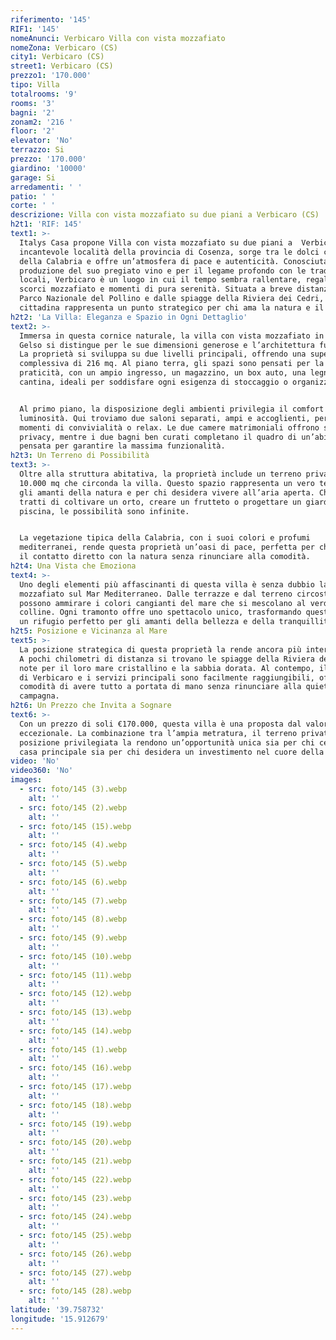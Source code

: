 ```yaml
---
riferimento: '145'
RIF1: '145'
nomeAnunci: Verbicaro Villa con vista mozzafiato
nomeZona: Verbicaro (CS)
city1: Verbicaro (CS)
street1: Verbicaro (CS)
prezzo1: '170.000'
tipo: Villa
totalrooms: '9'
rooms: '3'
bagni: '2'
zonam2: '216 '
floor: '2'
elevator: 'No'
terrazzo: Si
prezzo: '170.000'
giardino: '10000'
garage: Si
arredamenti: ' '
patio: ' '
corte: ' '
descrizione: Villa con vista mozzafiato su due piani a Verbicaro (CS)
h2t1: 'RIF: 145'
text1: >-
  Italys Casa propone Villa con vista mozzafiato su due piani a  Verbicaro,
  incantevole località della provincia di Cosenza, sorge tra le dolci colline
  della Calabria e offre un’atmosfera di pace e autenticità. Conosciuta per la
  produzione del suo pregiato vino e per il legame profondo con le tradizioni
  locali, Verbicaro è un luogo in cui il tempo sembra rallentare, regalando
  scorci mozzafiato e momenti di pura serenità. Situata a breve distanza dal
  Parco Nazionale del Pollino e dalle spiagge della Riviera dei Cedri, questa
  cittadina rappresenta un punto strategico per chi ama la natura e il mare.
h2t2: 'La Villa: Eleganza e Spazio in Ogni Dettaglio'
text2: >-
  Immersa in questa cornice naturale, la villa con vista mozzafiato in Contrada
  Gelso si distingue per le sue dimensioni generose e l’architettura funzionale.
  La proprietà si sviluppa su due livelli principali, offrendo una superficie
  complessiva di 216 mq. Al piano terra, gli spazi sono pensati per la
  praticità, con un ampio ingresso, un magazzino, un box auto, una legnaia e una
  cantina, ideali per soddisfare ogni esigenza di stoccaggio o organizzazione.


  Al primo piano, la disposizione degli ambienti privilegia il comfort e la
  luminosità. Qui troviamo due saloni separati, ampi e accoglienti, perfetti per
  momenti di convivialità o relax. Le due camere matrimoniali offrono spazio e
  privacy, mentre i due bagni ben curati completano il quadro di un’abitazione
  pensata per garantire la massima funzionalità.
h2t3: Un Terreno di Possibilità
text3: >-
  Oltre alla struttura abitativa, la proprietà include un terreno privato di ben
  10.000 mq che circonda la villa. Questo spazio rappresenta un vero tesoro per
  gli amanti della natura e per chi desidera vivere all’aria aperta. Che si
  tratti di coltivare un orto, creare un frutteto o progettare un giardino con
  piscina, le possibilità sono infinite.


  La vegetazione tipica della Calabria, con i suoi colori e profumi
  mediterranei, rende questa proprietà un’oasi di pace, perfetta per chi cerca
  il contatto diretto con la natura senza rinunciare alla comodità.
h2t4: Una Vista che Emoziona
text4: >-
  Uno degli elementi più affascinanti di questa villa è senza dubbio la vista
  mozzafiato sul Mar Mediterraneo. Dalle terrazze e dal terreno circostante, si
  possono ammirare i colori cangianti del mare che si mescolano al verde delle
  colline. Ogni tramonto offre uno spettacolo unico, trasformando questa casa in
  un rifugio perfetto per gli amanti della bellezza e della tranquillità.
h2t5: Posizione e Vicinanza al Mare
text5: >-
  La posizione strategica di questa proprietà la rende ancora più interessante.
  A pochi chilometri di distanza si trovano le spiagge della Riviera dei Cedri,
  note per il loro mare cristallino e la sabbia dorata. Al contempo, il centro
  di Verbicaro e i servizi principali sono facilmente raggiungibili, offrendo la
  comodità di avere tutto a portata di mano senza rinunciare alla quiete della
  campagna.
h2t6: Un Prezzo che Invita a Sognare
text6: >-
  Con un prezzo di soli €170.000, questa villa è una proposta dal valore
  eccezionale. La combinazione tra l’ampia metratura, il terreno privato e la
  posizione privilegiata la rendono un’opportunità unica sia per chi cerca una
  casa principale sia per chi desidera un investimento nel cuore della Calabria.
video: 'No'
video360: 'No'
images:
  - src: foto/145 (3).webp
    alt: ''
  - src: foto/145 (2).webp
    alt: ''
  - src: foto/145 (15).webp
    alt: ''
  - src: foto/145 (4).webp
    alt: ''
  - src: foto/145 (5).webp
    alt: ''
  - src: foto/145 (6).webp
    alt: ''
  - src: foto/145 (7).webp
    alt: ''
  - src: foto/145 (8).webp
    alt: ''
  - src: foto/145 (9).webp
    alt: ''
  - src: foto/145 (10).webp
    alt: ''
  - src: foto/145 (11).webp
    alt: ''
  - src: foto/145 (12).webp
    alt: ''
  - src: foto/145 (13).webp
    alt: ''
  - src: foto/145 (14).webp
    alt: ''
  - src: foto/145 (1).webp
    alt: ''
  - src: foto/145 (16).webp
    alt: ''
  - src: foto/145 (17).webp
    alt: ''
  - src: foto/145 (18).webp
    alt: ''
  - src: foto/145 (19).webp
    alt: ''
  - src: foto/145 (20).webp
    alt: ''
  - src: foto/145 (21).webp
    alt: ''
  - src: foto/145 (22).webp
    alt: ''
  - src: foto/145 (23).webp
    alt: ''
  - src: foto/145 (24).webp
    alt: ''
  - src: foto/145 (25).webp
    alt: ''
  - src: foto/145 (26).webp
    alt: ''
  - src: foto/145 (27).webp
    alt: ''
  - src: foto/145 (28).webp
    alt: ''
latitude: '39.758732'
longitude: '15.912679'
---
```


